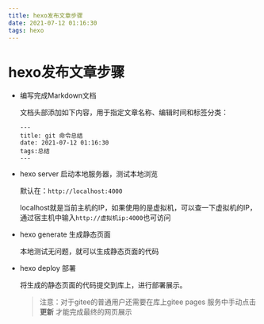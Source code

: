 ```yaml
---
title: hexo发布文章步骤
date: 2021-07-12 01:16:30
tags: hexo
---
```

# hexo发布文章步骤

- 编写完成Markdown文档

  文档头部添加如下内容，用于指定文章名称、编辑时间和标签分类：

  ```
  ---
  title: git 命令总结
  date: 2021-07-12 01:16:30
  tags:总结
  ---
  ```

- hexo server 启动本地服务器，测试本地浏览

  默认在：`http://localhost:4000`

  localhost就是当前主机的IP，如果使用的是虚拟机，可以查一下虚拟机的IP，通过宿主机中输入`http://虚拟机ip:4000`也可访问

- hexo generate 生成静态页面

  本地测试无问题，就可以生成静态页面的代码

- hexo deploy 部署

  将生成的静态页面的代码提交到库上，进行部署展示。

  > 注意：对于gitee的普通用户还需要在库上gitee pages 服务中手动点击 **更新** 才能完成最终的网页展示

